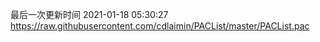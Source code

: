 最后一次更新时间 2021-01-18 05:30:27
https://raw.githubusercontent.com/cdlaimin/PACList/master/PACList.pac

